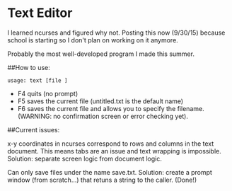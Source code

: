 Text Editor
===========

I learned ncurses and figured why not.
Posting this now (9/30/15) because school is starting
so I don't plan on working on it anymore.

Probably the most well-developed program I made this summer.

##How to use:

    usage: text [file ]

* F4 quits (no prompt)
* F5 saves the current file (untitled.txt is the default name)
* F6 saves the current file and allows you to specify the filename.
(WARNING: no confirmation screen or error checking yet).

##Current issues:

x-y coordinates in ncurses correspond to rows and columns in
the text document.  This means tabs are an issue and text
wrapping is impossible.  Solution: separate screen logic
from document logic.

Can only save files under the name save.txt.  Solution: create
a prompt window (from scratch...) that retuns a string to the
caller. (Done!)
